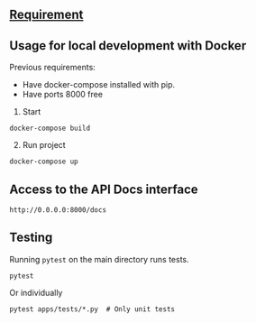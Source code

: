 ## [Requirement](requirement.md)

## Usage for local development with Docker

Previous requirements:

- Have docker-compose installed with pip.
- Have ports 8000 free

1. Start
```
docker-compose build
```

2. Run project

```
docker-compose up
```

## Access to the API Docs interface

```
http://0.0.0.0:8000/docs
```

## Testing

Running `pytest` on the main directory runs tests.

    pytest

Or individually

    pytest apps/tests/*.py  # Only unit tests
